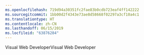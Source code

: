 ```yaml
---
ms.openlocfilehash: 719d94a30351fc2fae83b0cdb723eaf4ff142222
ms.sourcegitcommit: 1bb00d2f4343e73ae8d58668f02297a3cf10a4c1
ms.translationtype: HT
ms.contentlocale: zh-CN
ms.lasthandoff: 06/15/2019
ms.locfileid: "63876284"
---
```

<span data-ttu-id="4172b-101">Visual Web Developer</span><span class="sxs-lookup"><span data-stu-id="4172b-101">Visual Web Developer</span></span>